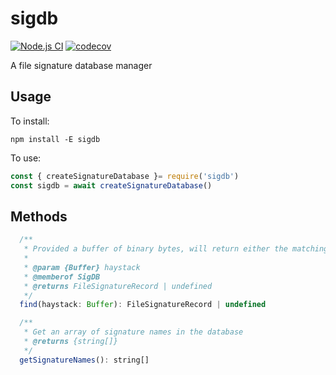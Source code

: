 # sigdb
[![Node.js CI](https://github.com/drazisil/sigdb/actions/workflows/node.js.yml/badge.svg)](https://github.com/drazisil/sigdb/actions/workflows/node.js.yml)
[![codecov](https://codecov.io/gh/drazisil/sigdb/branch/main/graph/badge.svg?token=3z7i3oZk67)](https://codecov.io/gh/drazisil/sigdb)

A file signature database manager

## Usage

To install:

`npm install -E sigdb`

To use:

```javascript
const { createSignatureDatabase }= require('sigdb')
const sigdb = await createSignatureDatabase()
```

## Methods

```javascript
  /**
   * Provided a buffer of binary bytes, will return either the matching signature name as a string, or `undefined`
   *
   * @param {Buffer} haystack
   * @memberof SigDB
   * @returns FileSignatureRecord | undefined
   */
  find(haystack: Buffer): FileSignatureRecord | undefined
```

```javascript
  /**
   * Get an array of signature names in the database
   * @returns {string[]}
   */
  getSignatureNames(): string[] 
```